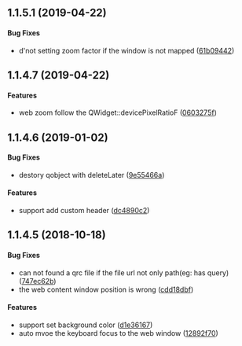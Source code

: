 <a name="1.1.5.1"></a>
## 1.1.5.1 (2019-04-22)


#### Bug Fixes

*   d'not setting zoom factor if the window is not mapped ([61b09442](https://github.com/linuxdeepin/qcef/commit/61b094424d492691ac3a72bdac030ff3cfbba386))



<a name="1.1.4.7"></a>
## 1.1.4.7 (2019-04-22)


#### Features

*   web zoom follow the QWidget::devicePixelRatioF ([0603275f](https://github.com/linuxdeepin/qcef/commit/0603275f5424c62a3e50d7aefd24410eaa3ea10e))



<a name="1.1.4.6"></a>
## 1.1.4.6 (2019-01-02)


#### Bug Fixes

*   destory qobject with deleteLater ([9e55466a](https://github.com/linuxdeepin/qcef/commit/9e55466afdcd12d33a323507b6436f48b05ae76b))

#### Features

*   support add custom header ([dc4890c2](https://github.com/linuxdeepin/qcef/commit/dc4890c279c80b09ae3db0f714b882cdb4b59448))



<a name="1.1.4.5"></a>
## 1.1.4.5 (2018-10-18)


#### Bug Fixes

*   can not found a qrc file if the file url not only path(eg: has query) ([747ec62b](https://github.com/linuxdeepin/qcef/commit/747ec62b563b6fbcdccaecd970da64facf18c587))
*   the web content window position is wrong ([cdd18dbf](https://github.com/linuxdeepin/qcef/commit/cdd18dbfbb64757f57c60abfd3533627ebcf219f))

#### Features

*   support set background color ([d1e36167](https://github.com/linuxdeepin/qcef/commit/d1e3616765e2e4f0b49f0c57f3b910413a6bdc5c))
*   auto mvoe the keyboard focus to the web window ([12892f70](https://github.com/linuxdeepin/qcef/commit/12892f7016fa62450130899964d1671fee731a76))



